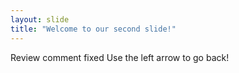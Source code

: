 ```yaml
---
layout: slide
title: "Welcome to our second slide!"
---
```

Review comment fixed
Use the left arrow to go back!
